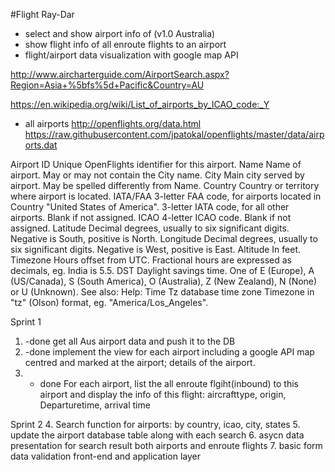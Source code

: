 #Flight Ray-Dar
- select and show airport info of (v1.0 Australia)
- show flight info of all enroute flights to an airport
- flight/airport data visualization with google map API

http://www.aircharterguide.com/AirportSearch.aspx?Region=Asia+%5bfs%5d+Pacific&Country=AU


https://en.wikipedia.org/wiki/List_of_airports_by_ICAO_code:_Y

- all airports http://openflights.org/data.html
https://raw.githubusercontent.com/jpatokal/openflights/master/data/airports.dat

Airport ID	Unique OpenFlights identifier for this airport.
Name	Name of airport. May or may not contain the City name.
City	Main city served by airport. May be spelled differently from Name.
Country	Country or territory where airport is located.
IATA/FAA	3-letter FAA code, for airports located in Country "United States of America".
3-letter IATA code, for all other airports.
Blank if not assigned.
ICAO	4-letter ICAO code.
Blank if not assigned.
Latitude	Decimal degrees, usually to six significant digits. Negative is South, positive is North.
Longitude	Decimal degrees, usually to six significant digits. Negative is West, positive is East.
Altitude	In feet.
Timezone	Hours offset from UTC. Fractional hours are expressed as decimals, eg. India is 5.5.
DST	Daylight savings time. One of E (Europe), A (US/Canada), S (South America), O (Australia), Z (New Zealand), N (None) or U (Unknown). See also: Help: Time
Tz database time zone	Timezone in "tz" (Olson) format, eg. "America/Los_Angeles".



Sprint 1
1. -done get all Aus airport data and push it to the DB
2. -done implement the view for each airport including  a google API map centred        and marked at the airport; details of the airport.
3. - done For each airport, list the all enroute flgiht(inbound) to this airport
  and display the info of this flight: aircrafttype, origin, Departuretime, arrival time

Sprint 2
4. Search function for airports: by country, icao, city, states
5. update the airport database table along with each search
6. asycn data presentation for search result both airports and enroute flights
7. basic form data validation front-end and application layer
